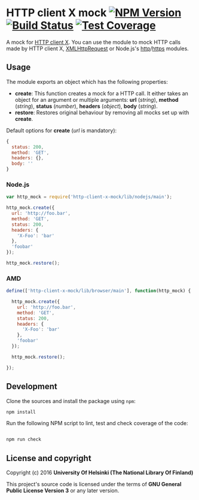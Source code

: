 # HTTP client X mock  [![NPM Version](https://img.shields.io/npm/v/http-client-x-mock.svg)](https://npmjs.org/package/http-client-x-mock) [![Build Status](https://travis-ci.org/NatLibFi/http-client-x-mock.svg)](https://travis-ci.org/NatLibFi/http-client-x-mock) [![Test Coverage](https://codeclimate.com/github/NatLibFi/http-client-x-mock/badges/coverage.svg)](https://codeclimate.com/github/NatLibFi/http-client-x-mock/coverage)

A mock for [HTTP client X](https://github.com/natlibfi/http-client-x). You can use the module to mock HTTP calls made by HTTP client X, [XMLHttpRequest](https://developer.mozilla.org/en-US/docs/Web/API/XMLHttpRequest) or Node.js's [http](https://nodejs.org/dist/latest-v4.x/docs/api/http.html)/[https](https://nodejs.org/dist/latest-v4.x/docs/api/https.html) modules.

## Usage

The module exports an object which has the following properties:

- **create**: This function creates a mock for a HTTP call. It either takes an object for an argument or multiple arguments: **url** (*string*), **method** (*string*), **status** (*number*), **headers** (*object*), **body** (*string*).
- **restore**: Restores original behaviour by removing all mocks set up with **create**.

Default options for **create** (*url* is mandatory): 
```js
{
  status: 200,
  method: 'GET',
  headers: {},
  body: ''
}
```


### Node.js

```js
var http_mock = require('http-client-x-mock/lib/nodejs/main');

http_mock.create({
  url: 'http://foo.bar',
  method: 'GET',
  status: 200,
  headers: {
    'X-Foo': 'bar'
  },
  'foobar'	
});

http_mock.restore();

```

### AMD
```js
define(['http-client-x-mock/lib/browser/main'], function(http_mock) {

  http_mock.create({
    url: 'http://foo.bar',
    method: 'GET',
    status: 200,
    headers: {
      'X-Foo': 'bar'
    },
    'foobar'	
  });

  http_mock.restore();

});
```

## Development 

Clone the sources and install the package using `npm`:

```sh
npm install
```

Run the following NPM script to lint, test and check coverage of the code:

```javascript

npm run check

```

## License and copyright

Copyright (c) 2016 **University Of Helsinki (The National Library Of Finland)**

This project's source code is licensed under the terms of **GNU General Public License Version 3** or any later version.
